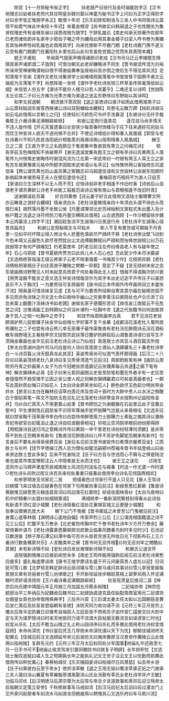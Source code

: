 <!-- { "loadSidebar": true } -->
　　除官【十一月除秘书省正字】
　　扶老趋严召徐行及圣时端能防字正【汉书地理志曰幼者扶老而代其任明皇杂録刘晏以神童为秘书正字上问曰为正字正得防字对曰余字皆正惟朋字未正】敢恨十年迟【乐天初除知制诰与三舎人中书同宿诗云莫怪不如君气味此中来校十年迟】肯着金根谬【尚书故实曰韩昶退之子也性闇劣为集贤校理史传有金根车昶以误悉改根为银字】宁辞乳媪讥【南史何承天除著作佐郎年已老而诸佐郎并名家年少荀伯子嘲之呼为嬭母此用其事金楼子曰梁人呼书巻为黄嬭言其怡神养性如乳媪也此借用其字】向来忧畏断不尽鹿门期【老杜诗鹿门携不遂又云空有鹿门期鹿门在襄阳杜乡里也后山此句言虽免党锢之忧而失其髙隠本趣】
　　题王平甫帖
　　早闻英气擅家声晩得诸郎识老成【汉书司马迁云李陵既生降隤其家声诸郎谓二子旊斿】可恨治朝无此老却嫌晚进不同生【晋书谢混传混为刘裕所诛宋受禅谢晦谓裕曰恨不得谢益夀奉玺绂裕曰吾亦恨之使后生不得见其风流】足知落笔千言疾【谓作文老杜诗集贤学士如堵墙观我落笔中书堂按曾子固祭平甫文云操纸为文落笔千字】尚想挥毫一坐倾【谓作字老杜诗张旭三杯草圣传挥毫落纸如云烟】未信哲人穷五字【谓诗不能穷人檀弓曰哲人其萎乎】二难还复以诗鸣【世説陈太丘论其二子曰元方难为兄季方难为弟退之送孟东野序曰东野始以其诗鸣】
　　和李文叔退朝
　　朝流骇汗蒸双猊【退之圣徳诗曰骇汗如雨此借用淮南子曰山云蒸柱础润东坡答西掖诸公诗曰双猊蟠础龙纒栋】风卷屯云散万蹄【陆机诗胡马如云屯此借用以言朝士之归】任使轻衫汚娇色可令纤手洗春泥【东坡诗分无纤手裁春胜王介甫诗春泥满眼路岖嵚】
　　和谢公定雨行逢卖花
　　逢花驻马尚多情天不违人旋作晴【开元天寳遗事曰长安侠少每至春时饰矮马于花下往来遇好花则驻马而饮王仲宣诗人欲天不违何惧不合并】不使近诗增纸价得知春入鳯凰城【郭受与老杜诗春兴不知凡防首洛阳纸价顿能髙刘禹锡诗南山宿雨晴春入鳯凰城】
　　酬王立之二首【王直方字立之名姓颇见于鲁直集中鲁直尝有寄立之问梅花诗】
　　顿有亭前玉色梅情知不肯破寒开【谢无逸溪堂集有题王立之顿有亭诗曰苏黄两玉人落笔传九州按南史谢晦传时谢混风流为江左第一宋武帝曰一时顿有两玉人耳王立之家有苏东坡黄豫章元祐中所题字因取宋武帝语以名亭云】似怜憔悴两公客独倚东风遣信来【两公谓苏黄也后山盖苏黄之客魏志曰马超遣信请和又世説林公诣谢东阳朗时新病起体未堪劳母王夫人在壁后遣信令还】
　　重梅双杏巧相将不为游人只自芳【家语曰兰生深林不以无人而不芳】应怪诗翁非老手相逢不作旧时香【诗翁后山自谓老手谓苏黄欧公诗老手尚能工翦裁范讽诗云惟有南山与君眼相逢不改旧时青】
　　送谢朝请赴苏幕
　　好合同黄巻【诗云妻子好合此借用文选陆士衡赠曹文熊亦云畴昔之游好合纒绵】情亲须白头【老杜诗童稚情亲四十年须白头谓不待白头而情巳亲】胡然落丹墨不坐致公侯【丹墨谓簿领北史苏绰始制文案程式朱出墨入及计帐户籍之法退之诗苻师防刀笔丹墨交横挥此借用】山合遮西顾【一作沙輭留徐步魏本云丙藁涂上四字不注】潮回趁急流平生湖海兴日夜逐行舟【老杜诗平生湖海心宿昔具扁舟】
　　和谢公定观秘阁文与可枯木
　　斯人不复有累世或可期每于丹青里一见如平时坏障尘得入惨淡令人悲墨色落欲尽严顔终不移【老杜诗惨淡壁飞动到今色未填又云画色久欲尽苍然犹出尘文选傅毅舞赋曰严顔和而怡怿世説桓公曰万石挠弱常才有何严顔难犯】朽老莫使年【朽老见前注左传曰绛县老人有与疑年使之年】石心乌铜皮【晋书夏綂传贾充曰此呉儿木人石心也】念此犹少作未尽冰霰姿【文选杨修答临淄王牋云修家子云老不晓事强着一书悔其少作】北枝把异鹊【老杜诗栖枝把翠梧庄子曰庄周游乎雕陵之樊覩一异鹊】意定了不疑【言无绕树未安之态东坡画鴈诗野鹜见人时未起意先改君于何处看得此无人态】惜哉不得语胸次防兴衰【用贾谊服不能言之意文选王仲宣诗惜哉空尔为其字本出史记宓不齐传庄子曰喜怒哀乐不入于胸次】一为要贵役可复辞画师【唐书阎立本传阁外传呼画师阎立本羞怅汗流】隠奥虽可惜涂抹复见遗【言与可不为要贵所役聊自寄其意尔画在秘阁世固不多见而亦免涂抹之汚文选七命曰吞响乎幽山之穷奥李善注曰奥隠处也卢仝示添丁曰忽来案上翻墨汁涂抹诗书如老鵶】谢侯名家子感慨形苦词【庾信哀江南赋云不无危苦之词】岂惟语画工劲特颇似之何当补谏列一吐胸中竒【退之代张籍书曰何由致其身于其人之侧一吐胸中之竒乎】
　　和饶节咏周昉画李白真
　　君不见浣花老翁醉骑驴熊儿捉辔骥子扶金华仙伯哦七字好事不复千金摹【成都浣花溪老杜入蜀所居熊骥杜之二子也尝有诗云熊儿幸无恙骥子最怜渠鲁直有老杜浣花醉图诗云浣花酒船散车骑野墙无主看桃李宗文捉辔宗武扶落日蹇驴防醉起后山谓鲁直诗语巳自写生不须捐金摹画也金华见前注老杜诗云诗公乃仙伯】青莲居士亦其亚斗酒百篇天所借【李太白答湖州迦叶司马问白是何人诗曰青莲居士谪仙人酒肆藏名三十春老杜诗李白一斗诗百篇乂诗天廐真龙此其亚】英姿秀骨尚可似逸气髙怀那得画【后汉二十八将论曰英姿茂绩老杜八哀诗曰复见秀骨清逸气见前注】周郎韵胜笔有神【画防云周昉穷丹青之妙画美人女子为古今冠絶张彦逺画记云张懐素每云呉道之画下笔有神】解衣槃礴未必真【庄子曰宋元君将画图众史皆至防笔和墨在外者半有一史后至者儃儃然不趋受揖不立因之舎公使人视之则解衣槃礴臝君曰可矣是真画者也】一朝写此英妙质似悔只识如花人【太白诗金屏笑坐如花人】醉色欲尽玉色起分明尚带金井水【摭言曰太白在翰林应诏草白莲花序及宫词十首时方大醉中贵人以水沃之稍醒白于御前索笔一挥文不加防玉色见礼记玉藻老杜诗研寒金井水按荆州记益阳有金井】乌纱白纻真天人不用更着山岩里【晋书顾恺之为谢鲲像在石岩里云此子宜置丘壑中】平生潦倒饱丘园禁省不识将军尊袖手犹怀脱鞾气岂是从来骨相屯【文选东征赋曰禁省鞠于茂草唐书李白传曰白尝侍帝醉使髙力士脱鞾力士素耻之摘其诗以激杨贵妃帝欲官白妃辄沮止退之诗自叹虞翻骨相屯】仰视云空鸿鹄举眼前纷纷那得顾【用嵇康诗目送归鸿之意韩诗外传曰黄鹄一举千里老杜诗纷纷轻薄何须数】是非荣辱不到处正恐朝来有新句【鲁直浣花醉图诗曰儿呼不苏驴失脚犹恐朝来有新作】勿言身后不要名尚得吴侯费百金【身后名见前注晋书谢安传曰肴馔亦屡费百金】江西胜士与长吟【饶节字徳操江西人后为僧名如璧法嗣颍州荐福寺晋书羊祜登岘山曰由来贤达胜士登此多矣】后来不忧身陆沈【庄子曰方且与世违而心不屑与之俱是陆沈者也是其市南宜僚耶注云人中隠者是无水而沈也】
　　谢王立之送花
　　过雨生泥风作尘马蹄声里度芳辰城南居士风流在时送名花与报春【时送一作尤遣一作时遣○老杜诗头风吹过雨又诗百舌来何处重重只报春此借用李白诗名花倾国两相欢】
　　和参寥明发觅邻家花二首
　　短墙春色过邻家行不逢人只见花【唐人王驾诗曰蛱蝶飞来过墙去应疑春色在邻家下句用崔防事见前注】新緑葱葱红蔌蔌【鲁直诗黄鹂惟见緑葱葱元稹连昌宫词曰风动落花红蔌防】却成妆面映青纱【太白乌夜啼曰机中织锦秦川女碧纱如烟隔窻语】
　　满城桃李一番新深院繁枝别得春从此诗翁有新语不须红湿少城闉【老杜诗晓看红湿处花重锦官城又云更歴少城闉】
　　和张奉议赠舅氏庞大夫
　　朝下公门不曳裾【晋书龚延之未曾至公门曳裾见前注】身寛心逺等林居【渊明诗心逺地自偏】传家声烈三公后【三公谓庞相国籍退之诗不见三公后】贮腹平生万巻余【北史崔防传胸中贮千巻书老杜诗年少方开万巻余】藤架倚春听语鸟【老杜诗露裛思藤架顾况悲歌云临春风聴春鸟别时多见时少】石池迎日数游鱼【桞子厚石潭记曰潭中鱼可百许头皆若空游无所依日光下彻影布石上王介甫诗行数鱼鯈賔共乐】人言酷类牢之舅【晋书何无忌传桓曰何无忌刘牢之甥酷似其舅】未有新诗锦不如【老杜诗白发丝难理新诗锦不如】
　　和舅氏公退言怀
　　追陪强韵愧难过应接前闻觉未多【南史王筠传能用强韵前闻见前注老杜诗衰慙应接多】盛礼每虚摩诘席【唐书王维字摩诘名盛于开元间豪英贵人虚左以迎】旧词犹可雪儿歌【北梦琐言韩定辞诗云丽词堪与雪儿歌马彧问其事对曰雪儿李宻爱姬每賔朋文章有竒丽者付雪儿协律歌之】手开新径延徐步眼趁髙梧上碧萝风雨入怀泥满眼时须好语涤烦疴【王介甫诗春泥满眼路岖嵚】
　　钦圣宪肃皇后挽词二首【神宗后向氏建中靖国元年正月崩三月加諡五月葬永裕陵】
　　二妃端协帝【神宗在颍邸治平三年纳后为妃魏收后魏书曰二妃嫔妫虞道克昌任姒配周周室用光二妃谓尧女娥皇女英也协帝借用舜典字】三后共兴周【三后谓太姜太任太姒以比国朝慈圣曹后宣仁髙后及钦圣皆尝临朝有圣徳】决防天同力收功语不流【元符三年正月哲宗上僊太后夜半定防翼日召徽考自端邸入立廷臣皆不预焉苏子由作宣仁諡册文曰大防中定与天为谋罗隠诗曰时来天地皆同力语不流谓大臣帖服无敢流言如诬谤宣仁时也】权宜从杀礼【太后不敢当山陵之礼止称山园诗序曰杀礼而多昬此借用老杜诗权宜借寇频】末命尚深忧【书曰皇后凭玉几导扬末命深忧谓以天下为忧】郁郁佳城闭终天配夀丘【佳城见前注文选顔延年宋元后哀防文曰夷体夀原注汉景帝作夀陵云云此借用以指裕陵】复辟先元约【元符三年正月太后权同处分军国事祔庙礼毕还政至七月一日手书可不祔庙止俟灵驾发引罢同聴防书曰朕复子明辟】长年损积忧【文选陆士衡叹逝赋曰嗟人生之短期孰长年之能执礼记文王世子注云文王以忧勤而损夀此借用传曰积忧薰心】春移柏城仗【乐天陵园妾诗曰柏城尽日风萧瑟】仙去帝乡游【庄子曰乘彼白云至于帝乡】徳并涂莘敏【退之王用志铭曰蜀涂莘挚正妃之门谢承三夫人箴曰涂山翼夏有莘翼殷荩谓禹娶涂山氏女汤娶有莘氏女老杜诗学并卢王敏】功临马邓优【后汉明徳马后肃宗尊为太后常与帝旦夕言道政事和熹邓后迎立殇帝太后临朝又定策立安帝】千秋修故事车马戒如流【后汉马后纪太后诏曰前过濯龙门上见外家问起居者车如流水马如游龙但絶嵗用以黙愧其心文选乐府曰车马若川流】
